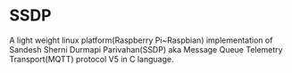# SSDP
A light weight linux platform(Raspberry Pi~Raspbian) implementation of Sandesh Sherni Durmapi Parivahan(SSDP) aka Message Queue Telemetry Transport(MQTT) protocol V5 in C language.


